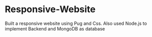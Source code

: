 # Responsive-Website
Built a responsive website using Pug and Css. Also used Node.js to implement Backend and MongoDB as database
